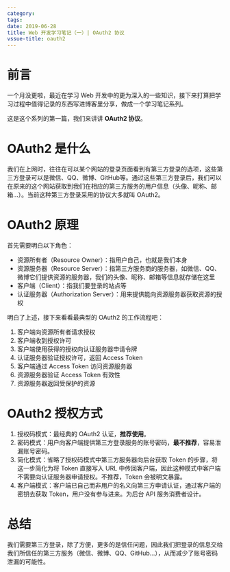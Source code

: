 ```yaml
---
category: 
tags:
date: 2019-06-28
title: Web 开发学习笔记（一）| OAuth2 协议
vssue-title: oauth2
---
```


# 前言

一个月没更啦，最近在学习 Web 开发中的更为深入的一些知识，接下来打算把学习过程中值得记录的东西写进博客里分享，做成一个学习笔记系列。

这是这个系列的第一篇，我们来讲讲 **OAuth2 协议**。

# OAuth2 是什么

我们在上网时，往往在可以某个网站的登录页面看到有第三方登录的选项，这些第三方登录可以是微信、QQ、微博、GitHub等。通过这些第三方登录后，我们可以在原来的这个网站获取到我们在相应的第三方服务的用户信息（头像、昵称、邮箱...）。当前这种第三方登录采用的协议大多就叫 OAuth2。

# OAuth2 原理

首先需要明白以下角色：

- 资源所有者（Resource Owner）：指用户自己，也就是我们本身
- 资源服务器（Resource Server）：指第三方服务商的服务器，如微信、QQ、微博它们提供资源的服务器，我们的头像、昵称、邮箱等信息就存储在这里
- 客户端（Client）：指我们要登录的站点等
- 认证服务器（Authorization Server）：用来提供能向资源服务器获取资源的授权

明白了上述，接下来看看最典型的 OAuth2 的工作流程吧：

1. 客户端向资源所有者请求授权
2. 客户端收到授权许可
3. 客户端使用获得的授权向认证服务器申请令牌
4. 认证服务器验证授权许可，返回 Access Token
5. 客户端通过 Access Token 访问资源服务器
6. 资源服务器验证 Access Token 有效性
7. 资源服务器返回受保护的资源

# OAuth2 授权方式

1. 授权码模式：最经典的 OAuth2 认证，**推荐使用**。
2. 密码模式：用户向客户端提供第三方登录服务的账号密码，**最不推荐**，容易泄漏账号密码。
3. 简化模式：省略了授权码模式中第三方服务器向后台获取 Token 的步骤，将这一步简化为将 Token 直接写入 URL 中传回客户端，因此这种模式中客户端不需要向认证服务器申请授权。不推荐，Token 会被明文暴露。
4. 客户端模式：客户端已自己而非用户的名义向第三方申请认证，通过客户端的密钥去获取 Token，用户没有参与进来。为后台 API 服务消费者设计。

# 总结

我们需要第三方登录，除了方便，更多的是信任问题，因此我们把登录的信息交给我们所信任的第三方服务（微信、微博、QQ、GitHub...），从而减少了账号密码泄漏的可能性。